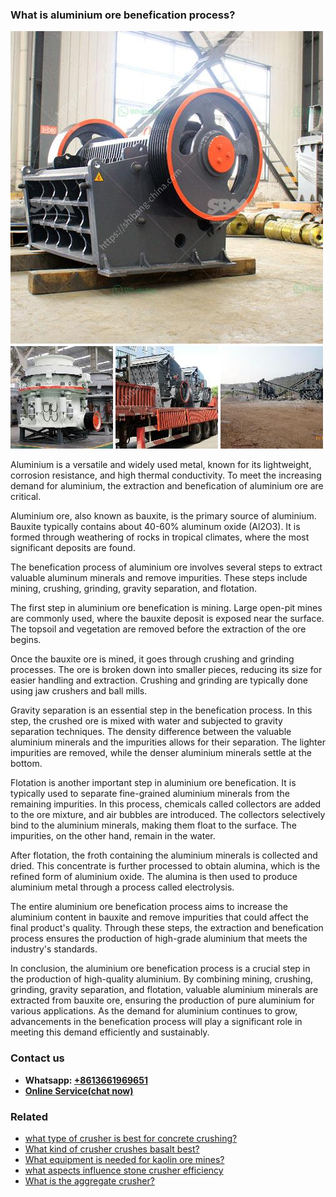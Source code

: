 <h3>What is aluminium ore benefication process?</h3><img src='1701742685.jpg' alt=''><p>Aluminium is a versatile and widely used metal, known for its lightweight, corrosion resistance, and high thermal conductivity. To meet the increasing demand for aluminium, the extraction and benefication of aluminium ore are critical.</p><p>Aluminium ore, also known as bauxite, is the primary source of aluminium. Bauxite typically contains about 40-60% aluminum oxide (Al2O3). It is formed through weathering of rocks in tropical climates, where the most significant deposits are found.</p><p>The benefication process of aluminium ore involves several steps to extract valuable aluminum minerals and remove impurities. These steps include mining, crushing, grinding, gravity separation, and flotation.</p><p>The first step in aluminium ore benefication is mining. Large open-pit mines are commonly used, where the bauxite deposit is exposed near the surface. The topsoil and vegetation are removed before the extraction of the ore begins.</p><p>Once the bauxite ore is mined, it goes through crushing and grinding processes. The ore is broken down into smaller pieces, reducing its size for easier handling and extraction. Crushing and grinding are typically done using jaw crushers and ball mills.</p><p>Gravity separation is an essential step in the benefication process. In this step, the crushed ore is mixed with water and subjected to gravity separation techniques. The density difference between the valuable aluminium minerals and the impurities allows for their separation. The lighter impurities are removed, while the denser aluminium minerals settle at the bottom.</p><p>Flotation is another important step in aluminium ore benefication. It is typically used to separate fine-grained aluminium minerals from the remaining impurities. In this process, chemicals called collectors are added to the ore mixture, and air bubbles are introduced. The collectors selectively bind to the aluminium minerals, making them float to the surface. The impurities, on the other hand, remain in the water.</p><p>After flotation, the froth containing the aluminium minerals is collected and dried. This concentrate is further processed to obtain alumina, which is the refined form of aluminium oxide. The alumina is then used to produce aluminium metal through a process called electrolysis.</p><p>The entire aluminium ore benefication process aims to increase the aluminium content in bauxite and remove impurities that could affect the final product's quality. Through these steps, the extraction and benefication process ensures the production of high-grade aluminium that meets the industry's standards.</p><p>In conclusion, the aluminium ore benefication process is a crucial step in the production of high-quality aluminium. By combining mining, crushing, grinding, gravity separation, and flotation, valuable aluminium minerals are extracted from bauxite ore, ensuring the production of pure aluminium for various applications. As the demand for aluminium continues to grow, advancements in the benefication process will play a significant role in meeting this demand efficiently and sustainably.</p><h3>Contact us</h3><ul><li><strong>Whatsapp:&nbsp;<a href="https://wa.me/8613661969651">+8613661969651</a></strong></li><li><a href="https://swt.shibang-china.com/?git&amp;zhl&amp;What is aluminium ore benefication process"><strong>Online Service(chat now)</strong></a></li></ul><h3>Related</h3><ul><li><a href='what type of crusher is best for concrete crushing.md'>what type of crusher is best for concrete crushing?</a></li><li><a href='What kind of crusher crushes basalt best.md'>What kind of crusher crushes basalt best?</a></li><li><a href='What equipment is needed for kaolin ore mines.md'>What equipment is needed for kaolin ore mines?</a></li><li><a href='what aspects influence stone crusher efficiency.md'>what aspects influence stone crusher efficiency</a></li><li><a href='What is the aggregate crusher.md'>What is the aggregate crusher?</a></li></ul>